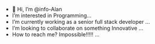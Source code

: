 - 👋 Hi, I’m @info-Alan
-  I’m interested in Programming...
-  I’m currently working as a senior full stack developer ...
-  I’m looking to collaborate on something Innovative ...
-  How to reach me? Impossible!!!!! ...

<!---
info-Alan/info-Alan is a special  repository because its `README.md` (this file) appears on your GitHub profile.
You can click the Preview link to take a look at your changes.
--->
